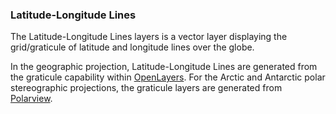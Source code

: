 ### Latitude-Longitude Lines
The Latitude-Longitude Lines layers is a vector layer displaying the grid/graticule of latitude and longitude lines over the globe.

In the geographic projection, Latitude-Longitude Lines are generated from the graticule capability within [OpenLayers](https://openlayers.org/). For the Arctic and Antarctic polar stereographic projections, the graticule layers are generated from [Polarview](http://www.polarview.aq/).  
